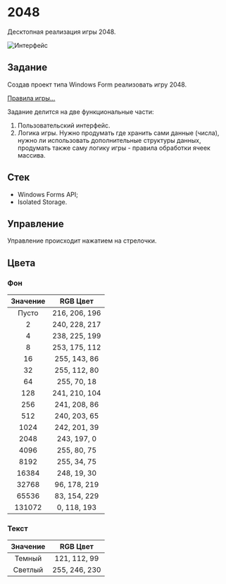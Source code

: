 # 2048

Десктопная реализация игры 2048.

![Интерфейс](https://user-images.githubusercontent.com/18336087/57314294-0afd0600-70fa-11e9-850a-17c3cf89298a.png)

## Задание

Создав проект типа Windows Form реализовать игру 2048.

[Правила игры...](https://ru.wikipedia.org/wiki/2048_(игра))

Задание делится на две функциональные части:

1) Пользовательский интерфейс.
2) Логика игры. Нужно продумать где хранить сами данные (числа), нужно ли использовать дополнительные структуры данных, продумать также саму логику игры - правила обработки ячеек массива.

## Стек

* Windows Forms API;
* Isolated Storage.

## Управление

Управление происходит нажатием на стрелочки.

## Цвета

### Фон

|Значение|RGB Цвет     |
|:------:|:-----------:|
|Пусто   |216, 206, 196|
|2       |240, 228, 217|
|4       |238, 225, 199|
|8       |253, 175, 112|
|16      |255, 143, 86 |
|32      |255, 112, 80 |
|64      |255, 70, 18  |
|128     |241, 210, 104|
|256     |241, 208, 86 |
|512     |240, 203, 65 |
|1024    |242, 201, 39 |
|2048    |243, 197, 0  |
|4096    |255, 80, 75  |
|8192    |255, 34, 75  |
|16384   |248, 19, 30  |
|32768   |96, 178, 219 |
|65536   |83, 154, 229 |
|131072  |0, 118, 193  |

### Текст

|Значение|RGB Цвет     |
|:------:|:-----------:|
|Темный  |121, 112, 99 |
|Светлый |255, 246, 230|
